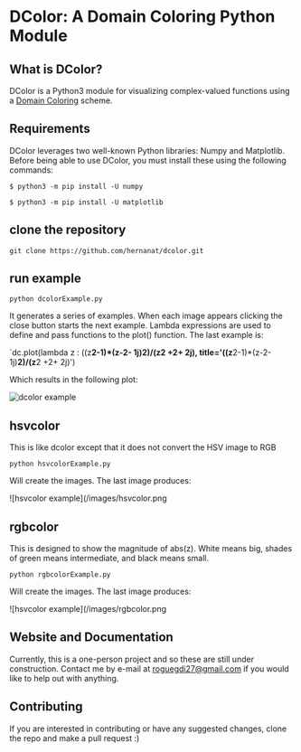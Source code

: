 # DColor: A Domain Coloring Python Module

## What is DColor?

DColor is a Python3 module for visualizing complex-valued functions using a [Domain Coloring](https://en.wikipedia.org/wiki/Domain_coloring) scheme.

## Requirements

DColor leverages two well-known Python libraries: Numpy and Matplotlib. Before being able to use DColor, you must install these using the following commands:

`$ python3 -m pip install -U numpy`

`$ python3 -m pip install -U matplotlib`

## clone the repository

`git clone https://github.com/hernanat/dcolor.git`

## run example

`python dcolorExample.py`

It generates a series of examples.
When each image appears clicking the close button starts the next example.
Lambda expressions are used to define and pass functions to the plot() function.
The last example is:

`dc.plot(lambda z : ((z**2-1)*(z-2- 1j)**2)/(z**2 +2+ 2j),
    title='((z**2-1)*(z-2- 1j)**2)/(z**2 +2+ 2j)')


Which results in the following plot:

![dcolor example](/images/dcolor.png)

## hsvcolor

This is like dcolor except that it does not convert the HSV image to RGB

`python hsvcolorExample.py`

Will create the images.
The last image produces:

![hsvcolor example](/images/hsvcolor.png

## rgbcolor

This is designed to show  the magnitude of abs(z).
White means big, shades of green means intermediate, and black means small.

`python rgbcolorExample.py`

Will create the images.
The last image produces:

![hsvcolor example](/images/rgbcolor.png


## Website and Documentation

Currently, this is a one-person project and so these are still under construction. Contact me by e-mail at roguegdi27@gmail.com if you would like to help out with anything.

## Contributing

If you are interested in contributing or have any suggested changes, clone the repo and make a pull request :)
